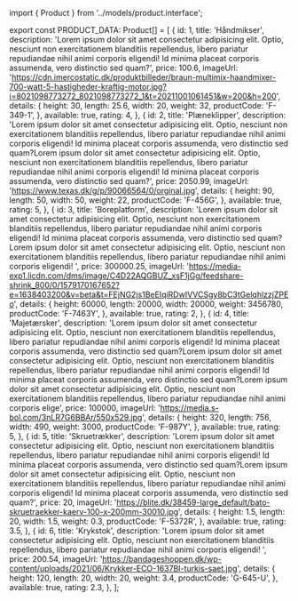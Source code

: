 import { Product } from '../models/product.interface';

export const PRODUCT_DATA: Product[] = [
  {
    id: 1,
    title: 'Håndmikser',
    description:
      'Lorem ipsum dolor sit amet consectetur adipisicing elit. Optio, nesciunt non exercitationem blanditiis repellendus, libero pariatur repudiandae nihil animi corporis eligendi! Id minima placeat corporis assumenda, vero distinctio sed quam?',
    price: 100.6,
    imageUrl:
      'https://cdn.imercostatic.dk/produktbilleder/braun-multimix-haandmixer-700-watt-5-hastigheder-kraftig-motor.jpg?i=8021098773272_8021098773272_1&t=20211001061451&w=200&h=200',
    details: {
      height: 30,
      length: 25.6,
      width: 20,
      weight: 32,
      productCode: 'F-349-1',
    },
    available: true,
    rating: 4,
  },
  {
    id: 2,
    title: 'Plæneklipper',
    description:
      'Lorem ipsum dolor sit amet consectetur adipisicing elit. Optio, nesciunt non exercitationem blanditiis repellendus, libero pariatur repudiandae nihil animi corporis eligendi! Id minima placeat corporis assumenda, vero distinctio sed quam?Lorem ipsum dolor sit amet consectetur adipisicing elit. Optio, nesciunt non exercitationem blanditiis repellendus, libero pariatur repudiandae nihil animi corporis eligendi! Id minima placeat corporis assumenda, vero distinctio sed quam?',
    price: 2050.99,
    imageUrl: 'https://www.texas.dk/g/p/90066564/0/orginal.jpg',
    details: {
      height: 90,
      length: 50,
      width: 50,
      weight: 22,
      productCode: 'F-456G',
    },
    available: true,
    rating: 5,
  },
  {
    id: 3,
    title: 'Boreplatform',
    description:
      'Lorem ipsum dolor sit amet consectetur adipisicing elit. Optio, nesciunt non exercitationem blanditiis repellendus, libero pariatur repudiandae nihil animi corporis eligendi! Id minima placeat corporis assumenda, vero distinctio sed quam?Lorem ipsum dolor sit amet consectetur adipisicing elit. Optio, nesciunt non exercitationem blanditiis repellendus, libero pariatur repudiandae nihil animi corporis eligendi! ',
    price: 300000.25,
    imageUrl:
      'https://media-exp1.licdn.com/dms/image/C4D22AQGBUZ_xsF1jGg/feedshare-shrink_800/0/1579170167652?e=1638403200&v=beta&t=FEjNG2js1BeEIqiRDwIVVCSgy8bC3tGelqhlzzjZPEo',
    details: {
      height: 60000,
      length: 20000,
      width: 20000,
      weight: 3456780,
      productCode: 'F-7463Y',
    },
    available: true,
    rating: 2,
  },
  {
    id: 4,
    title: 'Majetærsker',
    description:
      'Lorem ipsum dolor sit amet consectetur adipisicing elit. Optio, nesciunt non exercitationem blanditiis repellendus, libero pariatur repudiandae nihil animi corporis eligendi! Id minima placeat corporis assumenda, vero distinctio sed quam?Lorem ipsum dolor sit amet consectetur adipisicing elit. Optio, nesciunt non exercitationem blanditiis repellendus, libero pariatur repudiandae nihil animi corporis eligendi! Id minima placeat corporis assumenda, vero distinctio sed quam?Lorem ipsum dolor sit amet consectetur adipisicing elit. Optio, nesciunt non exercitationem blanditiis repellendus, libero pariatur repudiandae nihil animi corporis elige',
    price: 100000,
    imageUrl:
      'https://media.s-bol.com/3nLR7G6BBAr/550x529.jpg',
    details: {
      height: 320,
      length: 756,
      width: 490,
      weight: 3000,
      productCode: 'F-987Y',
    },
    available: true,
    rating: 5,
  },
  {
    id: 5,
    title: 'Skruetrækker',
    description:
      'Lorem ipsum dolor sit amet consectetur adipisicing elit. Optio, nesciunt non exercitationem blanditiis repellendus, libero pariatur repudiandae nihil animi corporis eligendi! Id minima placeat corporis assumenda, vero distinctio sed quam?Lorem ipsum dolor sit amet consectetur adipisicing elit. Optio, nesciunt non exercitationem blanditiis repellendus, libero pariatur repudiandae nihil animi corporis eligendi! Id minima placeat corporis assumenda, vero distinctio sed quam?',
    price: 20,
    imageUrl:
      'https://blite.dk/38459-large_default/bato-skruetraekker-kaerv-100-x-200mm-30010.jpg',
    details: {
      height: 1.5,
      length: 20,
      width: 1.5,
      weight: 0.3,
      productCode: 'F-5372R',
    },
    available: true,
    rating: 3.5,
  },
  {
    id: 6,
    title: 'Krykstok',
    description:
      'Lorem ipsum dolor sit amet consectetur adipisicing elit. Optio, nesciunt non exercitationem blanditiis repellendus, libero pariatur repudiandae nihil animi corporis eligendi! ',
    price: 200.54,
    imageUrl:
      'https://bandageshoppen.dk/wp-content/uploads/2021/06/Krykker-ECO-1637BI-turkis-saet.jpg',
    details: {
      height: 120,
      length: 20,
      width: 20,
      weight: 3.4,
      productCode: 'G-645-U',
    },
    available: true,
    rating: 2.3,
  },
];
